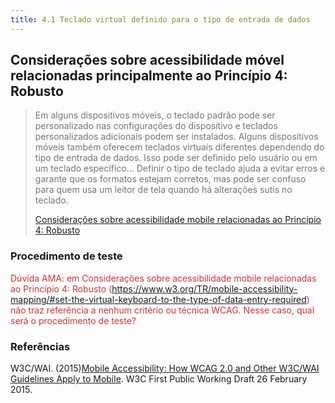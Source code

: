 ```yaml
---
title: 4.1 Teclado virtual definido para o tipo de entrada de dados
---
```


## Considerações sobre acessibilidade móvel relacionadas principalmente ao Princípio 4: Robusto

>
><font color="#757575">Em alguns dispositivos móveis, o teclado padrão pode ser personalizado nas configurações do dispositivo e teclados personalizados adicionais podem ser instalados. Alguns dispositivos móveis também oferecem teclados virtuais diferentes dependendo do tipo de entrada de dados. Isso pode ser definido pelo usuário ou em um teclado específico... Definir o tipo de teclado ajuda a evitar erros e garante que os formatos estejam corretos, mas pode ser confuso para quem usa um leitor de tela quando há alterações sutis no teclado.</font>
> 
> [Considerações sobre acessibilidade mobile relacionadas ao Princípio 4: Robusto](https://www.w3.org/TR/mobile-accessibility-mapping/#set-the-virtual-keyboard-to-the-type-of-data-entry-required)

### Procedimento de teste
<font color="D53434"> Dúvida AMA: em Considerações sobre acessibilidade mobile relacionadas ao Princípio 4: Robusto (https://www.w3.org/TR/mobile-accessibility-mapping/#set-the-virtual-keyboard-to-the-type-of-data-entry-required) não traz referência a nenhum critério ou técnica WCAG. Nesse caso, qual será o procedimento de teste?</font>

### Referências

W3C/WAI. (2015)[Mobile Accessibility: How WCAG 2.0 and Other W3C/WAI Guidelines Apply to Mobile](https://www.w3.org/TR/mobile-accessibility-mapping/#set-the-virtual-keyboard-to-the-type-of-data-entry-required). W3C First Public Working Draft 26 February 2015.